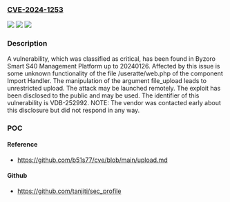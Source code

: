 ### [CVE-2024-1253](https://cve.mitre.org/cgi-bin/cvename.cgi?name=CVE-2024-1253)
![](https://img.shields.io/static/v1?label=Product&message=Smart%20S40%20Management%20Platform&color=blue)
![](https://img.shields.io/static/v1?label=Version&message=%3D%2020240126%20&color=brighgreen)
![](https://img.shields.io/static/v1?label=Vulnerability&message=CWE-434%20Unrestricted%20Upload&color=brighgreen)

### Description

A vulnerability, which was classified as critical, has been found in Byzoro Smart S40 Management Platform up to 20240126. Affected by this issue is some unknown functionality of the file /useratte/web.php of the component Import Handler. The manipulation of the argument file_upload leads to unrestricted upload. The attack may be launched remotely. The exploit has been disclosed to the public and may be used. The identifier of this vulnerability is VDB-252992. NOTE: The vendor was contacted early about this disclosure but did not respond in any way.

### POC

#### Reference
- https://github.com/b51s77/cve/blob/main/upload.md

#### Github
- https://github.com/tanjiti/sec_profile

